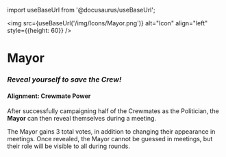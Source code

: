 import useBaseUrl from '@docusaurus/useBaseUrl';

<img src={useBaseUrl('/img/Icons/Mayor.png')} alt="Icon" align="left" style={{height: 60}} />

# Mayor

### _Reveal yourself to save the Crew!_

#### **Alignment:** Crewmate Power

After successfully campaigning half of the Crewmates as the Politician, the **Mayor** can then reveal themselves during a meeting. 

The Mayor gains 3 total votes, in addition to changing their appearance in meetings. Once revealed, the Mayor cannot be guessed in meetings, but their role will be visible to all during rounds.
